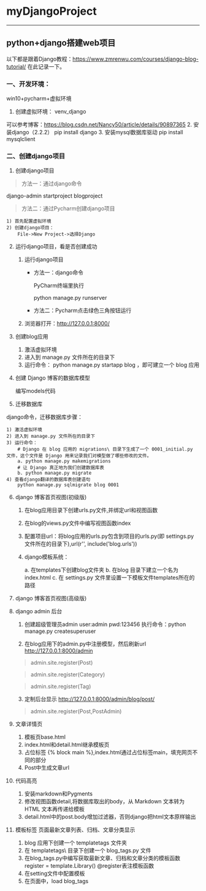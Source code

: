 # myDjangoProject
***
## python+django搭建web项目

以下都是跟着Django教程：https://www.zmrenwu.com/courses/django-blog-tutorial/
在此记录一下。

###  一、开发环境：
win10+pycharm+虚拟环境

1. 创建虚拟环境：
venv_django

可以参考博客：https://blog.csdn.net/Nancy50/article/details/90897365
2. 安装django（2.2.2）
pip install django
3. 安装mysql数据库驱动
pip install mysqlclient

###  二、创建django项目
1. 创建django项目
>方法一：通过django命令

django-admin startproject blogproject

>方法二：通过Pycharm创建django项目

    1) 首先配置虚拟环境
    2) 创建django项目：
        File->New Project->选择Django

2. 运行django项目，看是否创建成功

    1) 运行django项目

        * 方法一：django命令
            
            PyCharm终端里执行 
            
            python manage.py runserver
        * 方法二：Pycharm点击绿色三角按钮运行
    2) 浏览器打开：http://127.0.0.1:8000/

3. 创建blog应用
    1) 激活虚拟环境
    2) 进入到 manage.py 文件所在的目录下   
    3) 运行命令： python manage.py startapp blog ，即可建立一个 blog 应用

4. 创建 Django 博客的数据库模型

    编写models代码

5. 迁移数据库

django命令，迁移数据库步骤：

    1) 激活虚拟环境
    2) 进入到 manage.py 文件所在的目录下
    3) 运行命令：
        # Django 在 blog 应用的 migrations\ 目录下生成了一个 0001_initial.py 文件，这个文件是 Django 用来记录我们对模型做了哪些修改的文件。
        a. python manage.py makemigrations 
        # 让 Django 真正地为我们创建数据库表
        b. python manage.py migrate
    4) 查看django翻译的数据库表创建语句
        python manage.py sqlmigrate blog 0001

6. django 博客首页视图(初级版)

    1) 在blog应用目录下创建urls.py文件,并绑定url和视图函数  
    2) 在blog的views.py文件中编写视图函数index   
    3) 配置项目url：将blog应用的urls.py包含到项目的urls.py(即 settings.py 文件所在的目录下),url(r'', include('blog.urls'))  
    4) django模板系统：
    
        a. 在templates下创建blog文件夹
        b. 在blog 目录下建立一个名为 index.html
        c. 在 settings.py 文件里设置一下模板文件templates所在的路径

7. django 博客首页视图(高级版)


8. django admin 后台
    1. 创建超级管理员admin
    user:admin
    pwd:123456
    执行命令：python manage.py createsuperuser
    
    2. 在blog应用下的admin.py中注册模型，然后刷新url
     http://127.0.0.1:8000/admin
    > admin.site.register(Post)
    
    > admin.site.register(Category)
    
    > admin.site.register(Tag)
   
    3. 定制后台显示
     http://127.0.0.1:8000/admin/blog/post/
    > admin.site.register(Post,PostAdmin)

9. 文章详情页
    1. 模板页base.html
    2. index.html和detail.html继承模板页
    3. 占位标签 {% block main %},index.html通过占位标签main，填充网页不同的部分
    4. Post中生成文章url
    

10. 代码高亮
    1. 安装markdown和Pygments
    2. 修改视图函数detail,将数据库取出的body，从 Markdown 文本转为 HTML 文本再传递给模板
    3. detail.html中的post.body增加过滤器，否则django把html文本原样输出
   
11. 模板标签
页面最新文章列表、归档、文章分类显示
    1.  blog 应用下创建一个 templatetags 文件夹
    2. 在 templatetags\ 目录下创建一个 blog_tags.py 文件
    3. 在blog_tags.py中编写获取最新文章、归档和文章分类的模板函数
        register = template.Library()
        @register表注模板函数
    4. 在setting文件中配置模板
    5. 在页面中，load blog_tags
